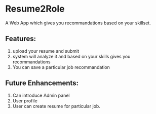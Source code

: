 # Resume2Role
A Web App which gives you recommandations based on your skillset.

## Features:
1) upload your resume and submit
2) system will analyze it and based on your skills gives you recommandations
3) You can save a particular job recommandation

## Future Enhancements:
1) Can introduce Admin panel
2) User profile
3) User can create resume for particular job.